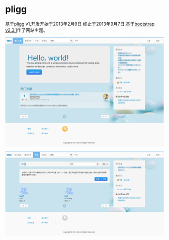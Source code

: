 pligg
========================
基于[pligg](http://pligg.com/) v1,开发开始于2013年2月9日 终止于2013年9月7日.基于[bootstrap v2.3.1](https://github.com/twbs/bootstrap)作了网站主题。

![homepage preview](./preview.png)

![group page preview](./group-preview.png)

